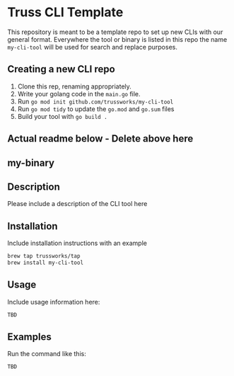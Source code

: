 # Truss CLI Template

This repository is meant to be a template repo to set up new CLIs with our general format. Everywhere
the tool or binary is listed in this repo the name `my-cli-tool` will be used for search and replace
purposes.

## Creating a new CLI repo

1. Clone this rep, renaming appropriately.
1. Write your golang code in the `main.go` file.
1. Run `go mod init github.com/trussworks/my-cli-tool`
1. Run `go mod tidy` to update the `go.mod` and `go.sum` files
1. Build your tool with `go build .`

## Actual readme below - Delete above here

## my-binary

## Description

Please include a description of the CLI tool here

## Installation

Include installation instructions with an example

```sh
brew tap trussworks/tap
brew install my-cli-tool
```

## Usage

Include usage information here:

```sh
TBD
```

## Examples

Run the command like this:

```sh
TBD
```
